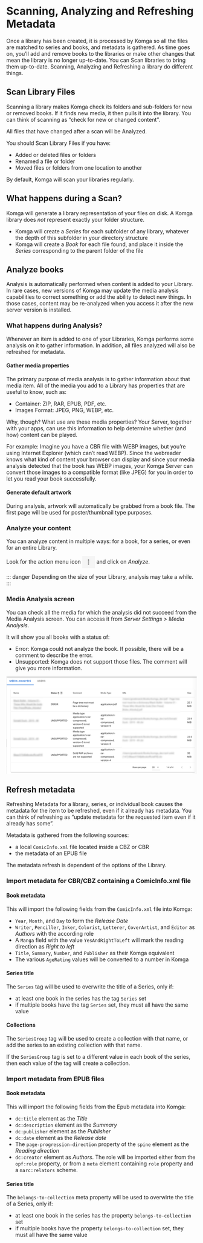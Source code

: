 # Scanning, Analyzing and Refreshing Metadata

Once a library has been created, it is processed by Komga so all the files are matched to series and books, and metadata is gathered. As time goes on, you’ll add and remove books to the libraries or make other changes that mean the library is no longer up-to-date. You can Scan libraries to bring them up-to-date. Scanning, Analyzing and Refreshing a library do different things.

## Scan Library Files

Scanning a library makes Komga check its folders and sub-folders for new or removed books. If it finds new media, it then pulls it into the library. You can think of scanning as “check for new or changed content”.

All files that have changed after a scan will be Analyzed.

You should Scan Library Files if you have:
- Added or deleted files or folders
- Renamed a file or folder
- Moved files or folders from one location to another

By default, Komga will scan your libraries regularly.

## What happens during a Scan?

Komga will generate a library representation of your files on disk. A Komga library does _not_ represent exactly your folder structure.
- Komga will create a _Series_ for each subfolder of any library, whatever the depth of this subfolder in your directory structure
- Komga will create a _Book_ for each file found, and place it inside the _Series_ corresponding to the parent folder of the file

## Analyze books

Analysis is automatically performed when content is added to your Library. In rare cases, new versions of Komga may update the media analysis capabilities to correct something or add the ability to detect new things. In those cases, content may be re-analyzed when you access it after the new server version is installed.

### What happens during Analysis?

Whenever an item is added to one of your Libraries, Komga performs some analysis on it to gather information. In addition, all files analyzed will also be refreshed for metadata.

#### Gather media properties

The primary purpose of media analysis is to gather information about that media item. All of the media you add to a Library has properties that are useful to know, such as:
- Container: ZIP, RAR, EPUB, PDF, etc.
- Images Format: JPEG, PNG, WEBP, etc.

Why, though? What use are these media properties? Your Server, together with your apps, can use this information to help determine whether (and how) content can be played.

For example: Imagine you have a CBR file with WEBP images, but you’re using Internet Explorer (which can’t read WEBP). Since the webreader knows what kind of content your browser can display and since your media analysis detected that the book has WEBP images, your Komga Server can convert those images to a compatible format (like JPEG) for you in order to let you read your book successfully.

#### Generate default artwork

During analysis, artwork will automatically be grabbed from a book file. The first page will be used for poster/thumbnail type purposes.

### Analyze your content

You can analyze content in multiple ways: for a book, for a series, or even for an entire Library.

Look for the action menu icon <img src="/assets/media/guides/action-menu-icon.png" style="vertical-align: middle" height="32" /> and click on _Analyze_.

::: danger
Depending on the size of your Library, analysis may take a while.
:::

### Media Analysis screen

You can check all the media for which the analysis did not succeed from the Media Analysis screen. You can access it from _Server Settings > Media Analysis_.

It will show you all books with a status of:
- Error: Komga could not analyze the book. If possible, there will be a comment to describe the error.
- Unsupported: Komga does not support those files. The comment will give you more information.

<a href="/assets/media/guides/scan-analysis-refresh/media-analysis.png">
<img src="/assets/media/guides/scan-analysis-refresh/media-analysis.png" style="vertical-align: middle; max-height: 400px" alt="Media Analysis"/>
</a>

## Refresh metadata

Refreshing Metadata for a library, series, or individual book causes the metadata for the item to be refreshed, even if it already has metadata. You can think of refreshing as “update metadata for the requested item even if it already has some”.

Metadata is gathered from the following sources:
- a local `ComicInfo.xml` file located inside a CBZ or CBR
- the metadata of an EPUB file

The metadata refresh is dependent of the options of the Library.

### Import metadata for CBR/CBZ containing a ComicInfo.xml file

#### Book metadata

This will import the following fields from the `ComicInfo.xml` file into Komga:
- `Year`, `Month`, and `Day` to form the _Release Date_
- `Writer`, `Penciller`, `Inker`, `Colorist`, `Letterer`, `CoverArtist`, and `Editor` as _Authors_ with the according role
- A `Manga` field with the value `YesAndRightToLeft` will mark the reading direction as _Right to left_
- `Title`, `Summary`, `Number`, and `Publisher` as their Komga equivalent
- The various `AgeRating` values will be converted to a number in Komga

#### Series title

The `Series` tag will be used to overwrite the title of a Series, only if:
- at least one book in the series has the tag `Series` set
- if multiple books have the tag `Series` set, they must all have the same value

#### Collections

The `SeriesGroup` tag will be used to create a collection with that name, or add the series to an existing collection with that name.

If the `SeriesGroup` tag is set to a different value in each book of the series, then each value of the tag will create a collection.

### Import metadata from EPUB files

#### Book metadata

This will import the following fields from the Epub metadata into Komga:
- `dc:title` element as the _Title_
- `dc:description` element as the _Summary_
- `dc:publisher` element as the _Publisher_
- `dc:date` element as the _Release date_
- The `page-progression-direction` property of the `spine` element as the _Reading direction_
- `dc:creator` element as _Authors_. The role will be imported either from the `opf:role` property, or from a `meta` element containing `role` property and a `marc:relators` scheme.

#### Series title

The `belongs-to-collection` meta property will be used to overwirte the title of a Series, only if:
- at least one book in the series has the property `belongs-to-collection` set
- if multiple books have the property `belongs-to-collection` set, they must all have the same value
